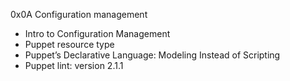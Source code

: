 0x0A Configuration management

- Intro to Configuration Management
- Puppet resource type
- Puppet’s Declarative Language: Modeling Instead of Scripting
- Puppet lint: version 2.1.1
